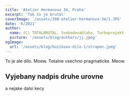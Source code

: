 ```yaml
---
title: 'Atelier Hermanova 34, Praha'
excerpt: 'Tak to je brutal'
coverImage: '/assets/200-atelier-hermanova-34/1.JPG'
date: '6/2021'
author:
  name: (C) T0TALBRUTAL, Svobodovablaha, Turboprojekt
  picture: '/assets/blog/authors/jj.jpeg'
ogImage:
  url: '/assets/blog/buzikovo-dilo-1/strapon.jpeg'
---
```


To je ale dilo. Moew. Totalne vsechno pragmaticke. Meow.

## Vyjebany nadpis druhe urovne

a nejake dalsi kecy